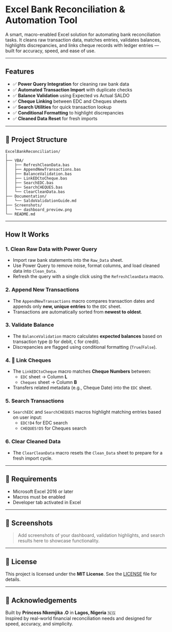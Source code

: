 # Excel Bank Reconciliation & Automation Tool

A smart, macro-enabled Excel solution for automating bank reconciliation tasks. It cleans raw transaction data, matches entries, validates balances, highlights discrepancies, and links cheque records with ledger entries — built for accuracy, speed, and ease of use.

---

##  Features

- ✅ **Power Query Integration** for cleaning raw bank data
- ✅ **Automated Transaction Import** with duplicate checks
- ✅ **Balance Validation** using Expected vs Actual SALDO
- ✅ **Cheque Linking** between EDC and Cheques sheets
- ✅ **Search Utilities** for quick transaction lookup
- ✅ **Conditional Formatting** to highlight discrepancies
- ✅ **Cleaned Data Reset** for fresh imports

---

## 📂 Project Structure

````
ExcelBankReconciliation/
│
├── VBA/
│   ├── RefreshCleanData.bas
│   ├── AppendNewTransactions.bas
│   ├── BalanceValidation.bas
│   ├── LinkEDCtoCheque.bas
│   ├── SearchEDC.bas
│   ├── SearchCHEQUES.bas
│   └── ClearCleanData.bas
├── Documentation/
│   └── SaldoValidationGuide.md
├── Screenshots/
│   └── dashboard_preview.png
└── README.md

````
---

##  How It Works

### 1.  Clean Raw Data with Power Query
- Import raw bank statements into the `Raw_Data` sheet.
- Use Power Query to remove noise, format columns, and load cleaned data into `Clean_Data`.
- Refresh the query with a single click using the `RefreshCleanData` macro.

### 2.  Append New Transactions
- The `AppendNewTransactions` macro compares transaction dates and appends only **new, unique entries** to the `EDC` sheet.
- Transactions are automatically sorted from **newest to oldest**.

### 3.  Validate Balance
- The `BalanceValidation` macro calculates **expected balances** based on transaction type (`D` for debit, `C` for credit).
- Discrepancies are flagged using conditional formatting (`True`/`False`).

### 4. 🔗 Link Cheques
- The `LinkEDCtoCheque` macro matches **Cheque Numbers** between:
  - `EDC` sheet → Column **L**
  - `Cheques` sheet → Column **B**
- Transfers related metadata (e.g., Cheque Date) into the `EDC` sheet.

### 5.  Search Transactions
- `SearchEDC` and `SearchCHEQUES` macros highlight matching entries based on user input:
  - `EDC!D4` for EDC search
  - `CHEQUES!D5` for Cheques search

### 6.  Clear Cleaned Data
- The `ClearCleanData` macro resets the `Clean_Data` sheet to prepare for a fresh import cycle.

---

## 🧩 Requirements

- Microsoft Excel 2016 or later  
- Macros must be enabled  
- Developer tab activated in Excel

---

## 📸 Screenshots

> Add screenshots of your dashboard, validation highlights, and search results here to showcase functionality.

---

## 📜 License

This project is licensed under the **MIT License**. See the [LICENSE](LICENSE) file for details.

---

## 🙌 Acknowledgements

Built by **Princess Nkemjika .O** in **Lagos, Nigeria** 🇳🇬  
Inspired by real-world financial reconciliation needs and designed for speed, accuracy, and simplicity.




